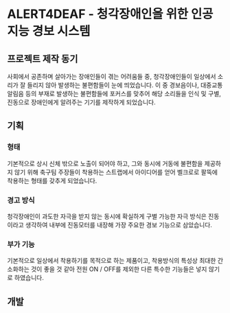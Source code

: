 # ALERT4DEAF - 청각장애인을 위한 인공지능 경보 시스템

## 프로젝트 제작 동기
사회에서 공존하며 살아가는 장애인들이 겪는 어려움들 중, 청각장애인들이 일상에서 소리가 잘 들리지 않아 발생하는 불편함들이 눈에 띄었습니다.
이 중 경보음이나, 대중교통 알림음 등의 부재로 발생하는 불편함들에 포커스를 맞추어 해당 소리들을 인식 및 구별, 진동으로 장애인에게 알려주는 기기를 제작하게 되었습니다.

## 기획
### 형태
기본적으로 상시 신체 밖으로 노출이 되어야 하고, 그와 동시에 거동에 불편함을 제공하지 않기 위해
축구팀 주장들이 착용하는 스트랩에서 아이디어를 얻어 벨크로로 팔뚝에 착용하는 형태를 갖추게 되었습니다.

### 경고 방식
청각장애인이 과도한 자극을 받지 않는 동시에 확실하게 구별 가능한 자극 방식은 진동이라고 생각하여
내부에 진동모터를 내장해 가장 주요한 경보 기능으로 삼았습니다.

### 부가 기능
기본적으로 일상에서 착용하기를 목적으로 하는 제품이고, 착용방식의 특성상 최대한 간소화하는 것이 좋을 것 같아
전원 ON / OFF를 제외한 다른 특수한 기능들은 넣지 않기로 하였습니다.

## 개발
